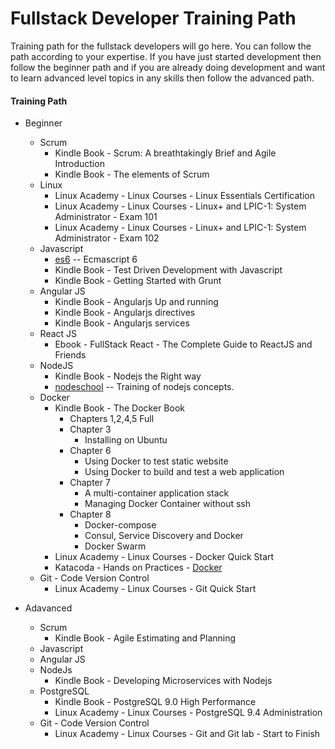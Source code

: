 Fullstack Developer Training Path
=================================

Training path for the fullstack developers will go here.
You can follow the path according to your expertise. If you have just started development then follow the beginner path and if you are already doing development and want to learn advanced level topics in any skills then follow the advanced path.


#### Training Path

* Beginner
	* Scrum
		* Kindle Book - Scrum: A breathtakingly Brief and Agile Introduction
		* Kindle Book - The elements of Scrum
	* Linux
		* Linux Academy - Linux Courses - Linux Essentials Certification
		* Linux Academy - Linux Courses - Linux+ and LPIC-1: System Administrator - Exam 101
		* Linux Academy - Linux Courses - Linux+ and LPIC-1: System Administrator - Exam 102
	* Javascript
		* [es6](https://github.com/team-avesta/wiki/blob/master/training/es6/README.md) -- Ecmascript 6
		* Kindle Book - Test Driven Development with Javascript
		* Kindle Book - Getting Started with Grunt
	* Angular JS
		* Kindle Book - Angularjs Up and running
		* Kindle Book - Angularjs directives
		* Kindle Book - Angularjs services
	* React JS
		* Ebook - FullStack React - The Complete Guide to ReactJS and Friends
	* NodeJS
		* Kindle Book - Nodejs the Right way
		* [nodeschool](https://nodeschool.io/) -- Training of nodejs concepts.
	* Docker
		* Kindle Book - The Docker Book
			* Chapters 1,2,4,5 Full
			* Chapter 3
				* Installing on Ubuntu
			* Chapter 6
				* Using Docker to test static website
				* Using Docker to build and test a web application
			* Chapter 7
				* A multi-container application stack
				* Managing Docker Container without ssh
			* Chapter 8
				* Docker-compose
				* Consul, Service Discovery and Docker
				* Docker Swarm
		* Linux Academy - Linux Courses - Docker Quick Start
		* Katacoda - Hands on Practices - [Docker](https://www.katacoda.com/courses/docker)
	* Git - Code Version Control
		* Linux Academy - Linux Courses - Git Quick Start

	
* Adavanced
	* Scrum
		* Kindle Book - Agile Estimating and Planning
	* Javascript
	* Angular JS
	* NodeJs
		* Kindle Book - Developing Microservices with Nodejs
	* PostgreSQL
		* Kindle Book - PostgreSQL 9.0 High Performance
		* Linux Academy - Linux Courses - PostgreSQL 9.4 Administration
	* Git - Code Version Control
		* Linux Academy - Linux Courses - Git and Git lab - Start to Finish
